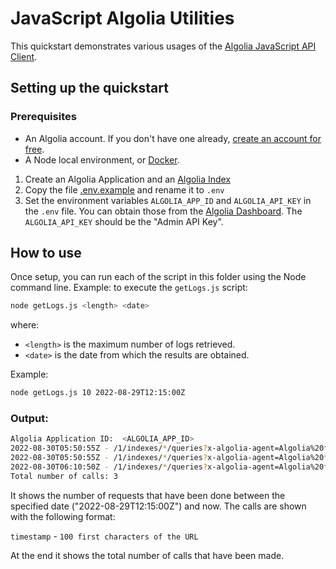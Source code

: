# JavaScript Algolia Utilities

This quickstart demonstrates various usages of the [Algolia JavaScript API Client](https://www.algolia.com/doc/api-client/getting-started/install/javascript/?client=javascript).

## Setting up the quickstart

### Prerequisites

- An Algolia account. If you don't have one already, [create an account for free](https://www.algolia.com/users/sign_up).
- A Node local environment, or [Docker](https://www.docker.com/get-started).

1. Create an Algolia Application and an [Algolia Index](https://www.algolia.com/doc/guides/getting-started/quick-start/tutorials/getting-started-with-the-dashboard/#indices)
2. Copy the file [.env.example](.env.example) and rename it to `.env`
3. Set the environment variables `ALGOLIA_APP_ID` and `ALGOLIA_API_KEY` in the `.env` file. You can obtain those from the [Algolia Dashboard](https://www.algolia.com/api-keys/). The `ALGOLIA_API_KEY` should be the "Admin API Key".

## How to use

Once setup, you can run each of the script in this folder using the Node command line.
Example: to execute the `getLogs.js` script:

```bash
node getLogs.js <length> <date>
```
where:

- `<length>` is the maximum number of logs retrieved.
- `<date>` is the date from which the results are obtained.

Example:
```bash
node getLogs.js 10 2022-08-29T12:15:00Z
```

### Output:
```bash
Algolia Application ID:  <ALGOLIA_APP_ID>
2022-08-30T05:50:55Z - /1/indexes/*/queries?x-algolia-agent=Algolia%20for%20JavaScript%20(4.13.0)%3B%20Node.js%20(14.17.1)%...
2022-08-30T05:50:55Z - /1/indexes/*/queries?x-algolia-agent=Algolia%20for%20JavaScript%20(4.13.0)%3B%20Node.js%20(14.17.1)%...
2022-08-30T06:10:50Z - /1/indexes/*/queries?x-algolia-agent=Algolia%20for%20JavaScript%20(4.13.0)%3B%20Browser%20(lite)%3B%...
Total number of calls: 3
```
It shows the number of requests that have been done between the specified date ("2022-08-29T12:15:00Z") and now. 
The calls are shown with the following format:

`timestamp` - `100 first characters of the URL`

At the end it shows the total number of calls that have been made.
